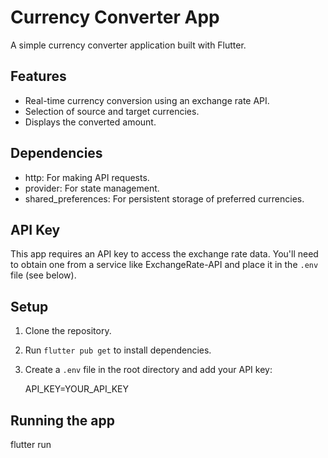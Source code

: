 # Currency Converter App

A simple currency converter application built with Flutter.

## Features

*   Real-time currency conversion using an exchange rate API.
*   Selection of source and target currencies.
*   Displays the converted amount.

## Dependencies

*   http: For making API requests.
*   provider: For state management.
*   shared_preferences: For persistent storage of preferred currencies.

## API Key

This app requires an API key to access the exchange rate data.  You'll need to obtain one from a service like ExchangeRate-API and place it in the `.env` file (see below).

## Setup

1.  Clone the repository.
2.  Run `flutter pub get` to install dependencies.
3.  Create a `.env` file in the root directory and add your API key:

    
    API_KEY=YOUR_API_KEY
    

## Running the app


flutter run

